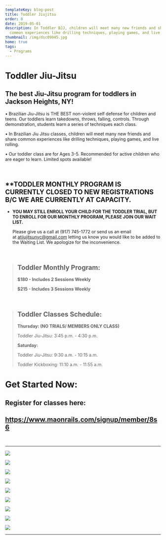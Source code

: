 ```yaml
---
templateKey: blog-post
title: Toddler Jiujitsu
order: 8
date: 2019-05-01
description: In Toddler BJJ, children will meet many new friends and share
  common experiences like drilling techniques, playing games, and live rolling
thumbnail: /img/dsc09945.jpg
home: true
tags:
  - Programs
---
```

# Toddler Jiu-Jitsu

## The best Jiu-Jitsu program for toddlers in Jackson Heights, NY!

• Brazilian Jiu-Jitsu is THE BEST non-violent self defense for children and teens. Our toddlers learn takedowns, throws, falling, controls. Through demonstration, students learn a series of techniques each class.

• In Brazilian Jiu Jitsu classes, children will meet many new friends and share common experiences like drilling techniques, playing games, and live rolling.

• Our toddler class are for Ages 3-5. Recommended for active children who are eager to learn. Limited spots available!

<br>

## \*\*TODDLER MONTHLY PROGRAM IS CURRENTLY CLOSED TO NEW REGISTRATIONS B/C WE ARE CURRENTLY AT CAPACITY.

* **YOU MAY STILL ENROLL YOUR CHILD FOR THE TODDLER TRIAL, BUT TO ENROLL FOR OUR MONTHLY PROGRAM, PLEASE JOIN OUR WAIT LIST.**

  Please give us a call at (917) 745-1772 or send us an email at [atjiujitsunyc@gmail.com](mailto:atjiujitsunyc@gmail.com) letting us know you would like to be added to the Waiting List. We apologize for the inconvenience.

<br>

> ## T﻿oddler Monthly Program:
>
> **$﻿180 - Includes 2 Sessions Weekly** 
>
> **$﻿215 - Includes 3 Sessions Weekly** 

<br> 

> ## **Toddler Classes Schedule:**
>
> **T﻿hursday: (NO TRIALS/ MEMBERS ONLY CLASS)**
>
> Toddler Jiu-Jitsu: 3:45 p.m. - 4:30 p.m. 
>
> **S﻿aturday:**
>
> T﻿oddler Jiu-Jitsu: 9:30 a.m. - 10:15 a.m.
>
> T﻿oddler Kickboxing: 11:10 a.m. - 11:55 a.m. 

# Get Started Now:

## Register for classes here:

## <https://www.maonrails.com/signup/member/8s6>

<br>

- - -

![](/img/dsc05661.jpg)

![](/img/dsc09836.jpg)

![](/img/dsc05765.jpg)

![](/img/dsc08341.jpg)

![](/img/dsc00210.jpg)

![](/img/dsc05769.jpg)

![](/img/dsc09851.jpg)

![](/img/dsc09886.jpg)

![](/img/dsc08387.jpg)

- - -